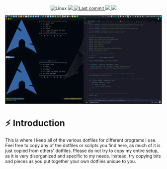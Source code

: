 <div align="center">

<p>
    <a>
      <img alt="Linux" src="https://img.shields.io/badge/Linux-%23.svg?v=103&logo=linux&color=FCC624&logoColor=black" />
    </a>
    <a href="https://github.com/Oyinbra/.dotfiles/graphs/commit-activity">
      <img src="https://img.shields.io/github/commit-activity/m/Oyinbra/nvim-config?v=103" />
    </a>
    <a href="">
      <img alt="Last commit" src="https://img.shields.io/github/last-commit/Oyinbra/.dotfiles?v=103&logo=git&color=000F10&logoColor=dark orange&labelColor=302D41"/>
    </a>
    <a href="https://github.com/Oyinbra/nvim-config/graphs/contributors">
      <img src="https://img.shields.io/github/contributors/Oyinbra/.dotfiles?v=103" />
    </a>
    <a>
      <img src="https://img.shields.io/github/repo-size/Oyinbra/.dotfiles?v=103" />
    </a>
</p>
</div>
<div align="center">
    
![Screenshot (1423)](https://github.com/Oyinbra/img/raw/main/dotfiles-img/img-001.png)

</div>

# ⚡️ Introduction

This is where I keep all of the various dotfiles for different programs I use. 
Feel free to copy any of the dotfiles or scripts you find here, as much of it is just copied from others' dotfiles. Please do not try to copy my entire setup, as it is very disorganized and specific to my needs. Instead, try copying bits and pieces as you put together your own dotfiles unique to you.

